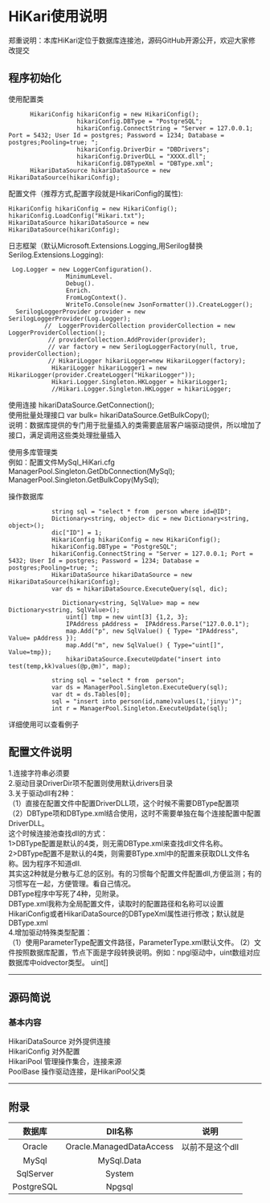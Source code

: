    # HiKari使用说明 
郑重说明：本库HiKari定位于数据库连接池，源码GitHub开源公开，欢迎大家修改提交  
## 程序初始化
使用配置类
```
      HikariConfig hikariConfig = new HikariConfig();
                   hikariConfig.DBType = "PostgreSQL";
                   hikariConfig.ConnectString = "Server = 127.0.0.1; Port = 5432; User Id = postgres; Password = 1234; Database = postgres;Pooling=true; ";
                   hikariConfig.DriverDir = "DBDrivers";
                   hikariConfig.DriverDLL = "XXXX.dll";
                   hikariConfig.DBTypeXml = "DBType.xml";
      HikariDataSource hikariDataSource = new HikariDataSource(hikariConfig);
```

配置文件（推荐方式,配置字段就是HikariConfig的属性):

```
HikariConfig hikariConfig = new HikariConfig();
hikariConfig.LoadConfig("Hikari.txt");
HikariDataSource hikariDataSource = new HikariDataSource(hikariConfig);

```

日志框架（默认Microsoft.Extensions.Logging,用Serilog替换Serilog.Extensions.Logging):

```
 Log.Logger = new LoggerConfiguration().
                MinimumLevel.
                Debug().
                Enrich.
                FromLogContext().
                WriteTo.Console(new JsonFormatter()).CreateLogger();
  SerilogLoggerProvider provider = new SerilogLoggerProvider(Log.Logger);
          //  LoggerProviderCollection providerCollection = new LoggerProviderCollection();
           // providerCollection.AddProvider(provider);
           // var factory = new SerilogLoggerFactory(null, true, providerCollection);
           // HikariLogger hikariLogger=new HikariLogger(factory);
            HikariLogger hikariLogger1 = new HikariLogger(provider.CreateLogger("HikariLogger"));
            Hikari.Logger.Singleton.HKLogger = hikariLogger1;
            //Hikari.Logger.Singleton.HKLogger = hikariLogger;

```
使用连接
hikariDataSource.GetConnection();  
使用批量处理接口
var bulk= hikariDataSource.GetBulkCopy();  
说明：数据库提供的专门用于批量插入的类需要底层客户端驱动提供，所以增加了接口，满足调用这些类处理批量插入  

使用多库管理类  
例如：配置文件MySql_HiKari.cfg    
ManagerPool.Singleton.GetDbConnection(MySql);   
ManagerPool.Singleton.GetBulkCopy(MySql);   

操作数据库
```
            string sql = "select * from  person where id=@ID";  
            Dictionary<string, object> dic = new Dictionary<string, object>();  
            dic["ID"] = 1;  
            HikariConfig hikariConfig = new HikariConfig();  
            hikariConfig.DBType = "PostgreSQL";  
            hikariConfig.ConnectString = "Server = 127.0.0.1; Port = 5432; User Id = postgres; Password = 1234; Database = postgres;Pooling=true; ";  
            HikariDataSource hikariDataSource = new HikariDataSource(hikariConfig);  
            var ds = hikariDataSource.ExecuteQuery(sql, dic);  

               Dictionary<string, SqlValue> map = new Dictionary<string, SqlValue>();    
                uint[] tmp = new uint[3] {1,2, 3};
                IPAddress pAddress =  IPAddress.Parse("127.0.0.1");
                map.Add("p", new SqlValue() { Type= "IPAddress", Value= pAddress });
                map.Add("m", new SqlValue() { Type="uint[]", Value=tmp});
                hikariDataSource.ExecuteUpdate("insert into test(temp,kk)values(@p,@m)", map);

```

```
            string sql = "select * from  person";  
            var ds = ManagerPool.Singleton.ExecuteQuery(sql);  
            var dt = ds.Tables[0];  
            sql = "insert into person(id,name)values(1,'jinyu')";  
            int r = ManagerPool.Singleton.ExecuteUpdate(sql);   

```
 
		
详细使用可以查看例子   

## 配置文件说明
1.连接字符串必须要  
2.驱动目录DriverDir项不配置则使用默认drivers目录  
3.关于驱动dll有2种：  
  （1）直接在配置文件中配置DriverDLL项，这个时候不需要DBType配置项  
  （2）DBType项和DBType.xml结合使用，这时不需要单独在每个连接配置中配置DriverDLL。  
      这个时候连接池查找dll的方式：  
      1>DBType配置是默认的4类，则无需DBType.xml来查找dll文件名称。  
      2>DBType配置不是默认的4类，则需要BType.xml中的配置来获取DLL文件名称。因为程序不知道dll.  
       其实这2种就是分散与汇总的区别。有的习惯每个配置文件配置dll,方便监测；有的习惯写在一起，方便管理。看自己情况。  
       DBType程序中写死了4种，见附录。  
 DBType.xml我称为全局配置文件，读取时的配置路径和名称可以设置HikariConfig或者HikariDataSource的DBTypeXml属性进行修改；默认就是DBType.xml  
4.增加驱动特殊类型配置：  
  （1）使用ParameterType配置文件路径，ParameterType.xml默认文件。
   (2）文件按照数据库配置，节点下面是字段转换说明。例如：npgl驱动中，uint数组对应数据库中oidvector类型。
   <Npgsql>
		<oidvector>uint[]</oidvector>
  </Npgsql>


-------------------------------------------------------------------------------------------------------

## 源码简说
### 基本内容
HikariDataSource 对外提供连接  
HikariConfig 对外配置  
HikariPool 管理操作集合，连接来源  
PoolBase 操作驱动连接，是HikariPool父类  

----------------------------------------------------------------


## 附录
|数据库	|Dll名称|说明|
|:-------:|:------:|:-----:|
|Oracle	|Oracle.ManagedDataAccess	|以前不是这个dll|
|MySql	|MySql.Data| 
|SqlServer|System| |
|PostgreSQL|Npgsql||
